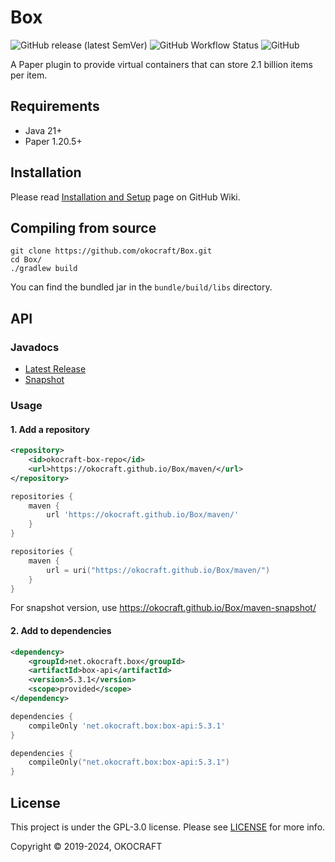 # Box

![GitHub release (latest SemVer)](https://img.shields.io/github/v/release/okocraft/Box)
![GitHub Workflow Status](https://img.shields.io/github/actions/workflow/status/okocraft/Box/gradle.yml?branch=main)
![GitHub](https://img.shields.io/github/license/okocraft/Box)

A Paper plugin to provide virtual containers that can store 2.1 billion items per item.

<!--- TODO English
## 特徴

Box には以下のような特徴があります。

* GUI によって直感的にアイテムの預け入れ・引き出し・クラフトができます
* コマンドからの預け入れ・引き出しもサポートします
* Box Stick (`/box stick`) を使うことで、アイテムを Box から消費することができます
* 通常アイテム、ポーション、花火、エンチャント本はデフォルトで収納できます
* `/boxadmin register` で手に持っているアイテムを Box に登録することができます
* 詳細な使い方は [Wiki](https://github.com/okocraft/Box/wiki) で確認することができます
--->

## Requirements

- Java 21+
- Paper 1.20.5+

## Installation

Please read [Installation and Setup](https://github.com/okocraft/Box/wiki/Installation-and-Setup) page on GitHub Wiki.

## Compiling from source

```shell
git clone https://github.com/okocraft/Box.git
cd Box/
./gradlew build
```

You can find the bundled jar in the `bundle/build/libs` directory.


## API

### Javadocs

- [Latest Release](https://okocraft.github.io/Box/release)
- [Snapshot](https://okocraft.github.io/Box/snapshot)

### Usage

#### 1. Add a repository

```xml
<repository>
    <id>okocraft-box-repo</id>
    <url>https://okocraft.github.io/Box/maven/</url>
</repository>
```

```groovy
repositories {
    maven {
        url 'https://okocraft.github.io/Box/maven/'
    }
}
```

```kotlin
repositories {
    maven {
        url = uri("https://okocraft.github.io/Box/maven/")
    }
}
```

For snapshot version, use https://okocraft.github.io/Box/maven-snapshot/

#### 2. Add to dependencies

```xml
<dependency>
    <groupId>net.okocraft.box</groupId>
    <artifactId>box-api</artifactId>
    <version>5.3.1</version>
    <scope>provided</scope>
</dependency>
```

```groovy
dependencies {
    compileOnly 'net.okocraft.box:box-api:5.3.1'
}
```

```kotlin
dependencies {
    compileOnly("net.okocraft.box:box-api:5.3.1")
}
```

## License

This project is under the GPL-3.0 license. Please see [LICENSE](LICENSE) for more info.

Copyright © 2019-2024, OKOCRAFT
